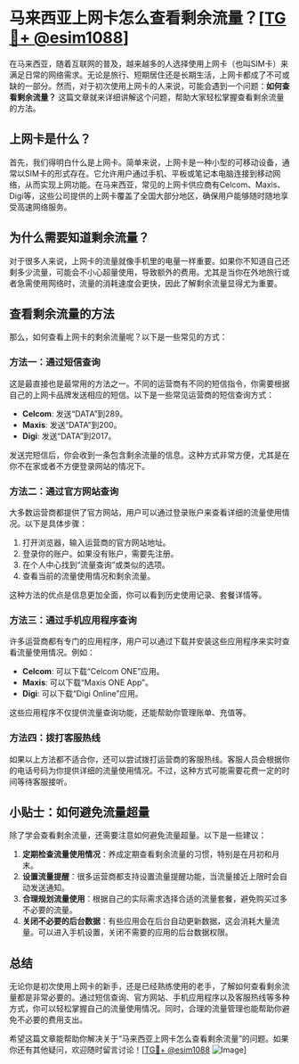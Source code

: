 # 马来西亚上网卡怎么查看剩余流量？[[TG💪+ @esim1088](https://t.me/s/esim1088)]

在马来西亚，随着互联网的普及，越来越多的人选择使用上网卡（也叫SIM卡）来满足日常的网络需求。无论是旅行、短期居住还是长期生活，上网卡都成了不可或缺的一部分。然而，对于初次使用上网卡的人来说，可能会遇到一个问题：**如何查看剩余流量？** 这篇文章就来详细讲解这个问题，帮助大家轻松掌握查看剩余流量的方法。

## 上网卡是什么？

首先，我们得明白什么是上网卡。简单来说，上网卡是一种小型的可移动设备，通常以SIM卡的形式存在。它允许用户通过手机、平板或笔记本电脑连接到移动网络，从而实现上网功能。在马来西亚，常见的上网卡供应商有Celcom、Maxis、Digi等，这些公司提供的上网卡覆盖了全国大部分地区，确保用户能够随时随地享受高速网络服务。

## 为什么需要知道剩余流量？

对于很多人来说，上网卡的流量就像手机里的电量一样重要。如果你不知道自己还剩多少流量，可能会不小心超量使用，导致额外的费用。尤其是当你在外地旅行或者急需使用网络时，流量的消耗速度会更快，因此了解剩余流量显得尤为重要。

## 查看剩余流量的方法

那么，如何查看上网卡的剩余流量呢？以下是一些常见的方式：

### 方法一：通过短信查询

这是最直接也是最常用的方法之一。不同的运营商有不同的短信指令，你需要根据自己的上网卡品牌发送相应的短信。以下是一些常见运营商的短信查询方式：

- **Celcom**: 发送“DATA”到289。
- **Maxis**: 发送“DATA”到200。
- **Digi**: 发送“DATA”到2017。

发送完短信后，你会收到一条包含剩余流量的信息。这种方式非常方便，尤其是在你不在家或者不方便登录网站的情况下。

### 方法二：通过官方网站查询

大多数运营商都提供了官方网站，用户可以通过登录账户来查看详细的流量使用情况。以下是具体步骤：

1. 打开浏览器，输入运营商的官方网站地址。
2. 登录你的账户。如果没有账户，需要先注册。
3. 在个人中心找到“流量查询”或类似的选项。
4. 查看当前的流量使用情况和剩余流量。

这种方法的优点是信息更加全面，你可以看到历史使用记录、套餐详情等。

### 方法三：通过手机应用程序查询

许多运营商都有专门的应用程序，用户可以通过下载并安装这些应用程序来实时查看流量使用情况。例如：

- **Celcom**: 可以下载“Celcom ONE”应用。
- **Maxis**: 可以下载“Maxis ONE App”。
- **Digi**: 可以下载“Digi Online”应用。

这些应用程序不仅提供流量查询功能，还能帮助你管理账单、充值等。

### 方法四：拨打客服热线

如果以上方法都不适合你，还可以尝试拨打运营商的客服热线。客服人员会根据你的电话号码为你提供详细的流量使用情况。不过，这种方式可能需要花费一定的时间等待客服接听。

## 小贴士：如何避免流量超量

除了学会查看剩余流量，还需要注意如何避免流量超量。以下是一些建议：

1. **定期检查流量使用情况**：养成定期查看剩余流量的习惯，特别是在月初和月末。
2. **设置流量提醒**：很多运营商都支持设置流量提醒功能，当流量接近上限时会自动发送通知。
3. **合理规划流量使用**：根据自己的实际需求选择合适的流量套餐，避免购买过多不必要的流量。
4. **关闭不必要的后台数据**：有些应用会在后台自动更新数据，这会消耗大量流量。可以进入手机设置，关闭不需要的应用的后台数据权限。

## 总结

无论你是初次使用上网卡的新手，还是已经熟练使用的老手，了解如何查看剩余流量都是非常必要的。通过短信查询、官方网站、手机应用程序以及客服热线等多种方式，你可以轻松掌握自己的流量使用情况。同时，合理的流量管理也能帮助你避免不必要的费用支出。

希望这篇文章能帮助你解决关于“马来西亚上网卡怎么查看剩余流量”的问题。如果你还有其他疑问，欢迎随时留言讨论！[[TG💪+ @esim1088](https://t.me/s/esim1088) ![Image](https://i.postimg.cc/4NQfJmqS/Snipaste-2025-05-13-00-14-12.png)]